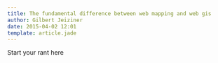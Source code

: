 ```yaml
---
title: The fundamental difference between web mapping and web gis
author: Gilbert Jeiziner
date: 2015-04-02 12:01
template: article.jade
---
```


Start your rant here

